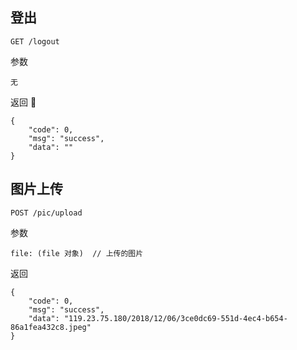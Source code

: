 ## 登出
```
GET /logout
```

参数

```
无
```

返回

```
{
    "code": 0,
    "msg": "success",
    "data": ""
}
```
## 图片上传

```
POST /pic/upload
```
参数
```
file: (file 对象)  // 上传的图片
```

返回
```
{
    "code": 0,
    "msg": "success",
    "data": "119.23.75.180/2018/12/06/3ce0dc69-551d-4ec4-b654-86a1fea432c8.jpeg"
}
```
